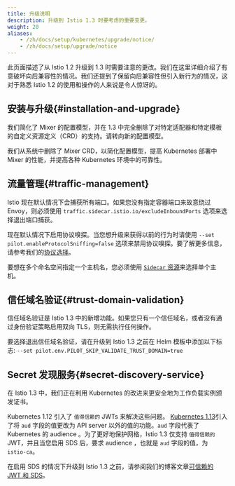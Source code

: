 ```yaml
---
title: 升级说明
description: 升级到 Istio 1.3 时要考虑的重要变更。
weight: 20
aliases:
    - /zh/docs/setup/kubernetes/upgrade/notice/
    - /zh/docs/setup/upgrade/notice
---
```


此页面描述了从 Istio 1.2 升级到 1.3 时需要注意的更改。我们在这里详细介绍了有意破坏向后兼容性的情况。我们还提到了保留向后兼容性但引入新行为的情况，这对于熟悉 Istio 1.2 的使用和操作的人来说是令人惊讶的。

## 安装与升级{#installation-and-upgrade}

我们简化了 Mixer 的配置模型，并在 1.3 中完全删除了对特定适配器和特定模板的自定义资源定义（CRD）的支持。请转向新的配置模型。

我们从系统中删除了 Mixer CRD，以简化配置模型，提高 Kubernetes 部署中 Mixer 的性能，并提高各种 Kubernetes 环境中的可靠性。

## 流量管理{#traffic-management}

Istio 现在默认情况下会捕获所有端口。如果您没有指定容器端口来故意绕过 Envoy，则必须使用 `traffic.sidecar.istio.io/excludeInboundPorts` 选项来选择退出端口捕获。

现在默认情况下启用协议嗅探。当您想升级来获得以前的行为时请使用 `--set pilot.enableProtocolSniffing=false` 选项来禁用协议嗅探。要了解更多信息，请参考我们的[协议选择](/zh/docs/ops/configuration/traffic-management/protocol-selection/)。

要想在多个命名空间指定一个主机名，您必须使用 [`Sidecar` 资源](/zh/docs/reference/config/networking/sidecar/)来选择单个主机。

## 信任域名验证{#trust-domain-validation}

信任域名验证是 Istio 1.3 中的新增功能。如果您只有一个信任域名，或者没有通过身份验证策略启用双向 TLS，则无需执行任何操作。

要选择退出信任域名验证，请在升级到 Istio 1.3 之前在 Helm 模板中添加以下标志:
`--set pilot.env.PILOT_SKIP_VALIDATE_TRUST_DOMAIN=true`

## Secret 发现服务{#secret-discovery-service}

在 Istio 1.3 中，我们正在利用 Kubernetes 的改进来更安全地为工作负载实例颁发证书。

Kubernetes 1.12 引入了 `值得信赖的` JWTs 来解决这些问题。
[Kubernetes 1.13](https://github.com/kubernetes/kubernetes/blob/master/CHANGELOG-1.13.md)引入了将 `aud`  字段的值更改为 API server 以外的值的功能。`aud` 字段代表了 Kubernetes 的 audience 。为了更好地保护网格，Istio 1.3 仅支持 `值得信赖的` JWT，并且当您启用 SDS 后，要求 audience ，也就是 `aud` 字段的值，为 `istio-ca`。

在启用 SDS 的情况下升级到 Istio 1.3 之前，请参阅我们的博客文章[可信赖的 JWT 和 SDS](/zh/blog/2019/trustworthy-jwt-sds/)。
